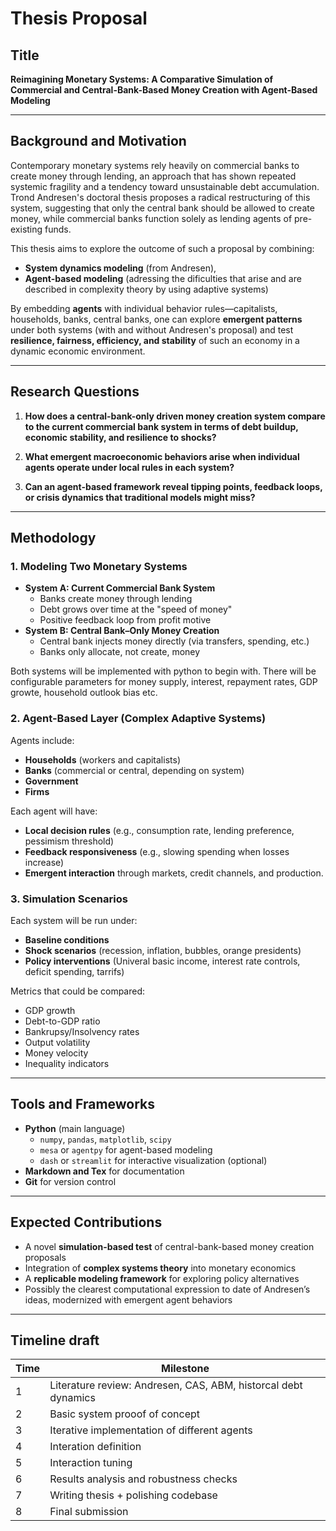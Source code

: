 # **Thesis Proposal**

## **Title**

**Reimagining Monetary Systems: A Comparative Simulation of Commercial and Central-Bank-Based Money Creation with Agent-Based Modeling**

---

## **Background and Motivation**

Contemporary monetary systems rely heavily on commercial banks to create money through lending, an approach that has shown repeated systemic fragility and a tendency toward unsustainable debt accumulation. Trond Andresen's doctoral thesis proposes a radical restructuring of this system, suggesting that only the central bank should be allowed to create money, while commercial banks function solely as lending agents of pre-existing funds.

This thesis aims to explore the outcome of such a proposal by combining:

- **System dynamics modeling** (from Andresen),
- **Agent-based modeling** (adressing the dificulties that arise and are described in complexity theory by using adaptive systems)

By embedding **agents** with individual behavior rules—capitalists, households, banks, central banks, one can explore **emergent patterns** under both systems (with and without Andresen's proposal) and test **resilience, fairness, efficiency, and stability** of such an economy in a dynamic economic environment.

---

## **Research Questions**

1. **How does a central-bank-only driven money creation system compare to the current commercial bank system in terms of debt buildup, economic stability, and resilience to shocks?**

2. **What emergent macroeconomic behaviors arise when individual agents operate under local rules in each system?**

3. **Can an agent-based framework reveal tipping points, feedback loops, or crisis dynamics that traditional models might miss?**

---

## **Methodology**

### 1. **Modeling Two Monetary Systems**

- **System A: Current Commercial Bank System**
  - Banks create money through lending
  - Debt grows over time at the "speed of money"
  - Positive feedback loop from profit motive
- **System B: Central Bank–Only Money Creation**
  - Central bank injects money directly (via transfers, spending, etc.)
  - Banks only allocate, not create, money

Both systems will be implemented with python to begin with. There will be configurable parameters for money supply, interest, repayment rates, GDP growte, household outlook bias etc.

### 2. **Agent-Based Layer (Complex Adaptive Systems)**

Agents include:

- **Households** (workers and capitalists)
- **Banks** (commercial or central, depending on system)
- **Government**
- **Firms**

Each agent will have:

- **Local decision rules** (e.g., consumption rate, lending preference, pessimism threshold)
- **Feedback responsiveness** (e.g., slowing spending when losses increase)
- **Emergent interaction** through markets, credit channels, and production.

### 3. **Simulation Scenarios**

Each system will be run under:

- **Baseline conditions**
- **Shock scenarios** (recession, inflation, bubbles, orange presidents)
- **Policy interventions** (Univeral basic income, interest rate controls, deficit spending, tarrifs)

Metrics that could be compared:

- GDP growth
- Debt-to-GDP ratio
- Bankrupsy/Insolvency rates
- Output volatility
- Money velocity
- Inequality indicators

---

## **Tools and Frameworks**

- **Python** (main language)
  - `numpy`, `pandas`, `matplotlib`, `scipy`
  - `mesa` or `agentpy` for agent-based modeling
  - `dash` or `streamlit` for interactive visualization (optional)
- **Markdown and Tex** for documentation
- **Git** for version control

---

## **Expected Contributions**

- A novel **simulation-based test** of central-bank-based money creation proposals
- Integration of **complex systems theory** into monetary economics
- A **replicable modeling framework** for exploring policy alternatives
- Possibly the clearest computational expression to date of Andresen’s ideas, modernized with emergent agent behaviors

---

## **Timeline draft**

| Time | Milestone                                                      |
| ---- | -------------------------------------------------------------- |
| 1    | Literature review: Andresen, CAS, ABM, historcal debt dynamics |
| 2    | Basic system prooof of concept                                 |
| 3    | Iterative implementation of different agents                   |
| 4    | Interation definition                                          |
| 5    | Interaction tuning                                             |
| 6    | Results analysis and robustness checks                         |
| 7    | Writing thesis + polishing codebase                            |
| 8    | Final submission                                               |

